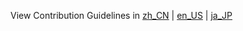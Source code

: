 View Contribution Guidelines in [zh_CN](https://github.com/Luna-Flow/luna-utils/tree/main/doc/zh_CN/CONTRIBUTING.md) | [en_US](https://github.com/Luna-Flow/luna-utils/tree/main/doc/en_US/CONTRIBUTING.md) | [ja_JP](https://github.com/Luna-Flow/luna-utils/tree/main/doc/ja_JP/CONTRIBUTING.md) 